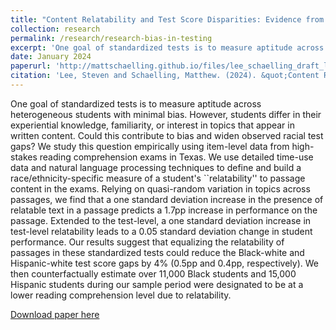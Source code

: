 ```yaml
---
title: "Content Relatability and Test Score Disparities: Evidence from Texas"
collection: research
permalink: /research/research-bias-in-testing
excerpt: 'One goal of standardized tests is to measure aptitude across heterogeneous students with minimal bias. However, students differ in their experiential knowledge, familiarity, or interest in topics that appear in written content. Could this contribute to bias and widen observed racial test gaps? We study this question empirically using item-level data from high-stakes reading comprehension exams in Texas. We use detailed time-use data and natural language processing techniques to define and build a race/ethnicity-specific measure of a student's ``relatability'' to passage content in the exams. Relying on quasi-random variation in topics across passages, we find that a one standard deviation increase in the presence of relatable text in a passage predicts a 1.7pp increase in performance on the passage. Extended to the test-level, a one standard deviation increase in test-level relatability leads to a 0.05 standard deviation change in student performance. Our results suggest that equalizing the relatability of passages in these standardized tests could reduce the Black-white and Hispanic-white test score gaps by 4\% (0.5pp and 0.4pp, respectively). We then counterfactually estimate over 11,000 Black students and 15,000 Hispanic students during our sample period were designated to be at a lower reading comprehension level due to relatability.'
date: January 2024
paperurl: 'http://mattschaelling.github.io/files/lee_schaelling_draft_latest.pdf'
citation: 'Lee, Steven and Schaelling, Matthew. (2024). &quot;Content Relatability and Test Score Disparities: Evidence from Texas.&quot'
---
```

One goal of standardized tests is to measure aptitude across heterogeneous students with minimal bias. However, students differ in their experiential knowledge, familiarity, or interest in topics that appear in written content. Could this contribute to bias and widen observed racial test gaps? We study this question empirically using item-level data from high-stakes reading comprehension exams in Texas. We use detailed time-use data and natural language processing techniques to define and build a race/ethnicity-specific measure of a student's ``relatability'' to passage content in the exams. Relying on quasi-random variation in topics across passages, we find that a one standard deviation increase in the presence of relatable text in a passage predicts a 1.7pp increase in performance on the passage. Extended to the test-level, a one standard deviation increase in test-level relatability leads to a 0.05 standard deviation change in student performance. Our results suggest that equalizing the relatability of passages in these standardized tests could reduce the Black-white and Hispanic-white test score gaps by 4% (0.5pp and 0.4pp, respectively). We then counterfactually estimate over 11,000 Black students and 15,000 Hispanic students during our sample period were designated to be at a lower reading comprehension level due to relatability.

[Download paper here]([http://academicpages.github.io/files/paper1.pdf](http://mattschaelling.github.io/files/lee_schaelling_draft_latest.pdf)http://mattschaelling.github.io/files/lee_schaelling_draft_latest.pdf)

